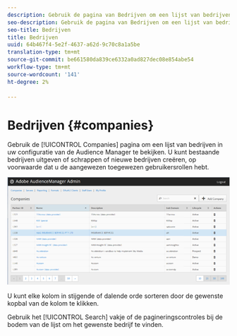 ```yaml
---
description: Gebruik de pagina van Bedrijven om een lijst van bedrijven in uw configuratie van de Audience Manager te bekijken. U kunt bestaande bedrijven uitgeven of schrappen of nieuwe bedrijven creëren, op voorwaarde dat u de aangewezen toegewezen gebruikersrollen hebt.
seo-description: Gebruik de pagina van Bedrijven om een lijst van bedrijven in uw configuratie van de Audience Manager te bekijken. U kunt bestaande bedrijven uitgeven of schrappen of nieuwe bedrijven creëren, op voorwaarde dat u de aangewezen toegewezen gebruikersrollen hebt.
seo-title: Bedrijven
title: Bedrijven
uuid: 64b467f4-5e2f-4637-a62d-9c70c8a1a5be
translation-type: tm+mt
source-git-commit: be661580da839ce6332a0ad827dec08e854abe54
workflow-type: tm+mt
source-wordcount: '141'
ht-degree: 2%

---
```



# Bedrijven {#companies}

Gebruik de [!UICONTROL Companies] pagina om een lijst van bedrijven in uw configuratie van de Audience Manager te bekijken. U kunt bestaande bedrijven uitgeven of schrappen of nieuwe bedrijven creëren, op voorwaarde dat u de aangewezen toegewezen gebruikersrollen hebt.

![](assets/companies.png)

U kunt elke kolom in stijgende of dalende orde sorteren door de gewenste kopbal van de kolom te klikken.

Gebruik het [!UICONTROL Search] vakje of de pagineringscontroles bij de bodem van de lijst om het gewenste bedrijf te vinden.
